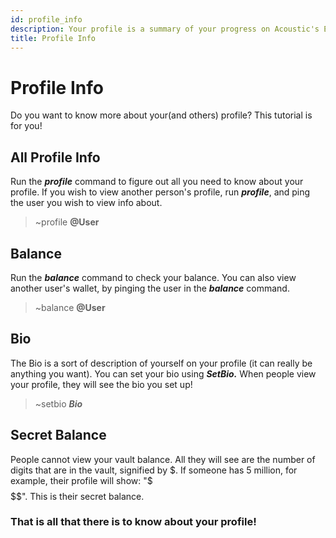 ```yaml
---
id: profile_info
description: Your profile is a summary of your progress on Acoustic's Economy.
title: Profile Info
---
```


# Profile Info

Do you want to know more about your(and others) profile? This tutorial is for you!

## All Profile Info

Run the **_profile_** command to figure out all you need to know about your profile. If you wish to view another person's profile, run **_profile_**, and ping the user you wish to view info about.

> ~profile **@User**

## Balance

Run the **_balance_** command to check your balance. You can also view another user's wallet, by pinging the user in the **_balance_** command.

> ~balance **@User**

## Bio

The Bio is a sort of description of yourself on your profile (it can really be anything you want). You can set your bio using **_SetBio._** When people view your profile, they will see the bio you set up!

> ~setbio **_Bio_**

## Secret Balance

People cannot view your vault balance. All they will see are the number of digits that are in the vault, signified by $. If someone has 5 million, for example, their profile will show: "$$$$$$$". This is their secret balance.

### That is all that there is to know about your profile!
